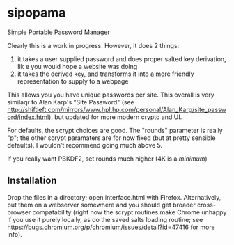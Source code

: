# sipopama
Simple Portable Password Manager

Clearly this is a work in progress.  However, it does 2 things:

  1. it takes a user supplied password and does proper salted key derivation, lik e you would hope a website was doing
  2. it takes the derived key, and transforms it into a more friendly representation to supply to a webpage

This allows you you have unique passwords per site.  This overall is
very similaqr to Alan Karp's "Site Password" (see
http://shiftleft.com/mirrors/www.hpl.hp.com/personal/Alan_Karp/site_password/index.html),
but updated for more modern crypto and UI.


For defaults, the scrypt choices are good.  The "rounds" parameter is
really "p"; the other scrypt paramaters are for now fixed (but at
pretty sensible defaults).  I wouldn't recommend going much above 5.

If you really want PBKDF2, set rounds much higher (4K is a *minimum*)

Installation
------------

Drop the files in a directory; open interface.html with Firefox.
Alternatively, put them on a webserver somewhere and you should get
broader cross-browser compatability (right now the scrypt routines
make Chrome unhappy if you use it purely locally, as do the saved
salts loading routine; see
https://bugs.chromium.org/p/chromium/issues/detail?id=47416 for more
info).

